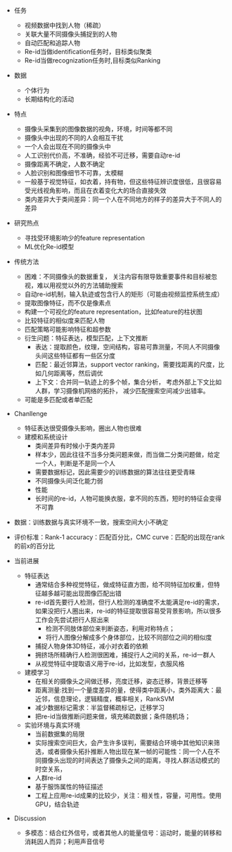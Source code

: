 - 任务
  - 视频数据中找到人物（稀疏）
  - 关联大量不同摄像头捕捉到的人物
  - 自动匹配和追踪人物
  - Re-id当做identification任务时，目标类似聚类
  - Re-id当做recognization任务时,目标类似Ranking
- 数据
  - 个体行为
  - 长期结构化的活动
- 特点
  - 摄像头采集到的图像数据的视角，环境，时间等都不同
  - 摄像头中出现的不同的人会相互干扰
  - 一个人会出现在不同的摄像头中
  - 人工识别代价高，不准确，经验不可迁移，需要自动re-id
  - 摄像距离不确定，人数不确定
  - 人脸识别和图像细节不可靠，太模糊
  - 一般基于视觉特征，如衣着，持有物，但这些特征辨识度很低，且很容易受光线视角影响，而且在衣着变化大的场合直接失效
  - 类内差异大于类间差异：同一个人在不同地方的样子的差异大于不同人的差异
- 研究热点
  - 寻找受环境影响少的feature representation
  - ML优化Re-id模型
- 传统方法
  - 困难：不同摄像头的数据重复， 关注内容有限导致重要事件和目标被忽视，难以用视觉以外的方法辅助搜索
  - 自动re-id机制，输入轨迹或包含行人的矩形（可能由视频监控系统生成）
  - 提取图像特征，而不仅是像素点
  - 构建一个可视化的feature representation，比如feature的柱状图
  - 比较特征的相似度来匹配人物
  - 匹配策略可能影响特征和超参数
  - 衍生问题：特征表达，模型匹配，上下文推断
    - 表达：提取颜色，纹理，空间结构，容易可靠测量，不同人不同摄像头间这些特征都有一些区分度
    - 匹配：最近邻算法，support vector ranking，需要找距离的尺度，比如几何距离等，然后调优
    - 上下文：合并同一轨迹上的多个帧，集合分析， 考虑外部上下文比如人群，学习摄像机网络的拓扑， 减少匹配搜索空间减少出错率。
  - 可能是多匹配或者单匹配
- Chanllenge
  - 特征表达很受摄像头影响，圈出人物也很难
  - 建模和系统设计
    - 类间差异有时候小于类内差异
    - 样本少，因此往往不当多分类问题来做，而当做二分类问题做，给定一个人，判断是不是同一个人
    - 需要数据标记，因此需要少的训练数据的算法往往更受青睐
    - 不同摄像头间泛化能力弱
    - 性能
    - 长时间的re-id，人物可能换衣服，拿不同的东西，短时的特征会变得不可靠
- 数据：训练数据与真实环境不一致，搜索空间大小不确定
- 评价标准：Rank-1 accuracy：匹配百分比，CMC curve：匹配的出现在rank的前x的百分比


- 当前进展
  - 特征表达
    - 通常结合多种视觉特征，做成特征直方图，给不同特征加权重，但特征越多越可能出现图像匹配出错
    - re-id首先要行人检测，但行人检测的准确度不太能满足re-id的需求，如果没把行人圈出来，re-id的特征提取很容易受背景影响，所以很多工作会先尝试把行人抠出来
      - 检测不同肢体部位来判断姿态，利用对称特点；
      - 将行人图像分解成多个身体部位，比较不同部位之间的相似度
    - 捕捉人物身体3D特征，减小对衣着的依赖
    - 拥挤场所精确行人检测很困难，捕捉行人之间的关系，re-id一群人
    - 从视觉特征中提取语义用于re-id，比如发型，衣服风格
  - 建模学习
    - 在相关的摄像头之间做迁移，亮度迁移，姿态迁移，背景迁移等
    - 距离测量:找到一个量度差异的量，使得类中距离小，类外距离大：最近邻，信息理论，逻辑精度，概率相关，RankSVM
    - 减少数据标记需求：半监督稀疏标记，迁移学习
    - 把re-id当做推断问题来做，填充稀疏数据；条件随机场；
  - 实验环境与真实环境
    - 当前数据集的局限
    - 实际搜索空间巨大，会产生许多误判，需要结合环境中其他知识来筛选，或者摄像头拓扑推断人物出现在某一帧的可能性：同一个人在不同摄像头出现的时间表达了摄像头之间的距离，寻找人群活动模式的时空关系，
    - 人群re-id
    - 基于服饰属性的特征描述
    - 工程上应用re-id成果的比较少，关注：相关性，容量，可用性。使用GPU，结合轨迹
- Discussion
  - 多模态：结合红外信号，或者其他人的能量信号：运动时，能量的转移和消耗因人而异；利用声音信号

